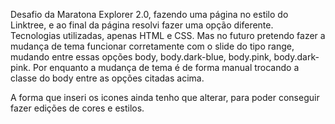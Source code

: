 Desafio da Maratona Explorer 2.0, fazendo uma página no estilo do Linktree, e ao final da página resolvi fazer uma opção diferente.
Tecnologias utilizadas, apenas HTML e CSS. Mas no futuro pretendo fazer a mudança de tema funcionar corretamente com o slide do tipo range, mudando entre essas opções body, body.dark-blue, body.pink, body.dark-pink.
Por enquanto a mudança de tema é de forma manual trocando a classe do body entre as opções citadas acima.

A forma que inseri os icones ainda tenho que alterar, para poder conseguir fazer edições de cores e estilos.
